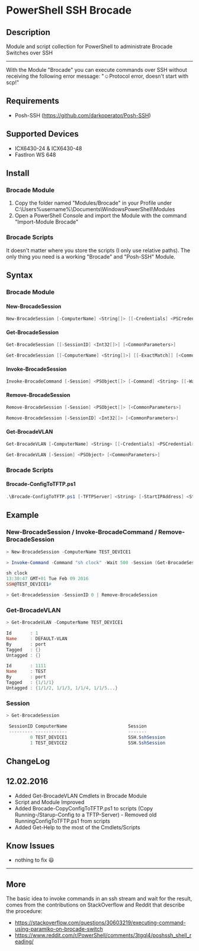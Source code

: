 # PowerShell SSH Brocade

## Description

Module and script collection for PowerShell to administrate Brocade Switches over SSH

---

With the Module "Brocade" you can execute commands over SSH without receiving the following error message: "☺Protocol error, doesn't start with scp!"

## Requirements

- Posh-SSH (https://github.com/darkoperator/Posh-SSH)

## Supported Devices

* ICX6430-24 & ICX6430-48
* FastIron WS 648

## Install

### Brocade Module

1. Copy the folder named "Modules/Brocade" in your Profile under C:\Users\%username%\Documents\WindowsPowerShell\Modules
2. Open a PowerShell Console and import the Module with the command "Import-Module Brocade"

### Brocade Scripts

It doesn't matter where you store the scripts (I only use relative paths). The only thing you need is a working "Brocade" and "Posh-SSH" Module.   

## Syntax

### Brocade Module

#### New-BrocadeSession

```powershell
New-BrocadeSession [-ComputerName] <String[]> [[-Credentials] <PSCredential>] [<CommonParameters>]
```

#### Get-BrocadeSession

```powershell
Get-BrocadeSession [[-SessionID] <Int32[]>] [<CommonParameters>]

Get-BrocadeSession [[-ComputerName] <String[]>] [[-ExactMatch]] [<CommonParameters>]
```

#### Invoke-BrocadeSession

```powershell
Invoke-BrocadeCommand [-Session] <PSObject[]> [-Command] <String> [[-WaitTime] <Int32>] [<CommonParameters>]
```

#### Remove-BrocadeSession

```powershell
Remove-BrocadeSession [-Session] <PSObject[]> [<CommonParameters>]

Remove-BrocadeSession [-SessionID] <Int32[]> [<CommonParameters>]
```

#### Get-BrocadeVLAN

```powershell
Get-BrocadeVLAN [-ComputerName] <String> [[-Credentials] <PSCredential>] [<CommonParameters>]

Get-BrocadeVLAN [-Session] <PSObject> [<CommonParameters>]
```

### Brocade Scripts

#### Brocade-ConfigToTFTP.ps1

```powershell
.\Brocade-ConfigToTFTP.ps1 [-TFTPServer] <String> [-StartIPAddress] <String> [-EndIPAddress] <String> [[-Credentials] <PSCredential>] [[-SwitchIdentifier] <String>] [-ConfigToCopy] <String> [<CommonParameters>]
```

## Example

### New-BrocadeSession / Invoke-BrocadeCommand / Remove-BrocadeSession

```powershell
> New-BrocadeSession -ComputerName TEST_DEVICE1

> Invoke-Command -Command "sh clock" -Wait 500 -Session (Get-BrocadeSession -SessionID 0)

sh clock
13:30:47 GMT+01 Tue Feb 09 2016
SSH@TEST_DEVICE1#

> Get-BrocadeSession -SessionID 0 | Remove-BrocadeSession
```

### Get-BrocadeVLAN 

```powershell
> Get-BrocadeVLAN -ComputerName TEST_DEVICE1

Id       : 1
Name     : DEFAULT-VLAN
By       : port
Tagged   : {}
Untagged : {}

Id       : 1111
Name     : TEST
By       : port
Tagged   : {1/1/1}
Untagged : {1/1/2, 1/1/3, 1/1/4, 1/1/5...}
```

### Session

```powershell
> Get-BrocadeSession

 SessionID ComputerName                       Session                            Stream
 --------- ------------                       -------                            ------
         0 TEST_DEVICE1                       SSH.SshSession                     Renci.SshNet.ShellStream
         1 TEST_DEVICE2                       SSH.SshSession                     Renci.SshNet.ShellStream
```

## ChangeLog

## 12.02.2016
* Added Get-BrocadeVLAN Cmdlets in Brocade Module
* Script and Module Improved
* Added Brocade-CopyConfigToTFTP.ps1 to scripts (Copy Running-/Starup-Config to a TFTP-Server) - Removed old RunningConfigToTFTP.ps1 from scripts
* Added Get-Help to the most of the Cmdlets/Scripts

## Know Issues

* nothing to fix :smiley:

---

## More

The basic idea to invoke commands in an ssh stream and wait for the result, comes from the contributions on StackOverflow and Reddit that describe the procedure:
- https://stackoverflow.com/questions/30603219/executing-command-using-paramiko-on-brocade-switch
- https://www.reddit.com/r/PowerShell/comments/3tgql4/poshssh_shell_reading/
